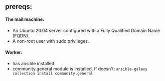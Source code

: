 ## prereqs: 

#### The mail machine:
* An Ubuntu 20.04 server configured with a Fully Qualified Domain Name (FQDN).
* A non-root user with sudo privileges.

#### Worker:

* has ansible installed
* community.general module is installed. If doesn't: 
`ansible-galaxy collection install community.general`
